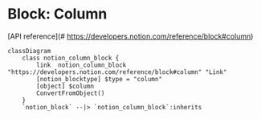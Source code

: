 # Block: Column

[API reference](# https://developers.notion.com/reference/block#column)

```mermaid
classDiagram
    class notion_column_block {
        link  notion_column_block "https://developers.notion.com/reference/block#column" "Link"
        [notion_blocktype] $type = "column"
        [object] $column
        ConvertFromObject()
    }
    `notion_block` --|> `notion_column_block`:inherits
```
